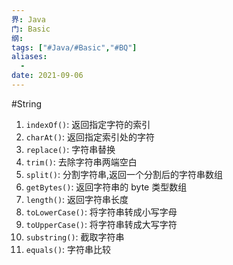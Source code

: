 ```yaml
---
界: Java
门: Basic
纲: 
tags: ["#Java/#Basic","#BQ"]
aliases:
  - 
date: 2021-09-06
---
```

#String 

1. `indexOf()`: 返回指定字符的索引
2. `charAt()`: 返回指定索引处的字符
3. `replace()`: 字符串替换
4. `trim()`: 去除字符串两端空白
5. `split()`: 分割字符串,返回一个分割后的字符串数组
6. `getBytes()`: 返回字符串的 byte 类型数组
7. `length()`: 返回字符串长度
8. `toLowerCase()`: 将字符串转成小写字母
9. `toUpperCase()`: 将字符串转成大写字符
10. `substring()`: 截取字符串
11. `equals()`: 字符串比较
